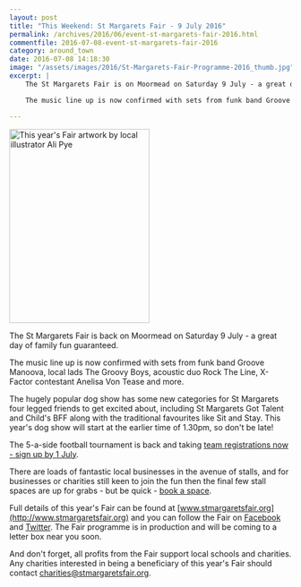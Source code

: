 ```yaml
---
layout: post
title: "This Weekend: St Margarets Fair - 9 July 2016"
permalink: /archives/2016/06/event-st-margarets-fair-2016.html
commentfile: 2016-07-08-event-st-margarets-fair-2016
category: around_town
date: 2016-07-08 14:18:30
image: "/assets/images/2016/St-Margarets-Fair-Programme-2016_thumb.jpg"
excerpt: |
    The St Margarets Fair is on Moormead on Saturday 9 July - a great day of family fun guaranteed.

    The music line up is now confirmed with sets from funk band Groove Manoova, local lads The Groovy Boys, acoustic duo Rock The Line, X-Factor contestant Anelisa Von Tease and more.

---
```


<a href="/assets/images/2016/St-Margarets-Fair-Programme-2016.jpg" title="This year's Fair artwork  by local illustrator Ali Pye"><img src="/assets/images/2016/St-Margarets-Fair-Programme-2016_thumb.jpg" width="250" height="347" alt="This year's Fair artwork  by local illustrator Ali Pye" class="photo right" /></a>

The St Margarets Fair is back on Moormead on Saturday 9 July - a great day of family fun guaranteed.

The music line up is now confirmed with sets from funk band Groove Manoova, local lads The Groovy Boys, acoustic duo Rock The Line, X-Factor contestant Anelisa Von Tease and more.

The hugely popular dog show has some new categories for St Margarets four legged friends to get excited about, including St Margarets Got Talent and Child's BFF along with the traditional favourites like Sit and Stay. This year's dog show will start at the earlier time of 1.30pm, so don't be late!

The 5-a-side football tournament is back and taking [team registrations now - sign up by 1 July](http://www.stmargaretsfair.org/football.html).

There are loads of fantastic local businesses in the avenue of stalls, and for businesses or charities still keen to join the fun then the final few stall spaces are up for grabs - but be quick - [book a space](http://www.stmargaretsfair.org/book.html).

Full details of this year's Fair can be found at [www.stmargaretsfair.org](http://www.stmargaretsfair.org) and you can follow the Fair on [Facebook](http://www.facebook.com/StMargaretsFair) and [Twitter](https://twitter.com/stmargaretsfair). The Fair programme is in production and will be coming to a letter box near you soon.

And don't forget, all profits from the Fair support local schools and charities. Any charities interested in being a beneficiary of this year's Fair should contact <charities@stmargaretsfair.org>.
